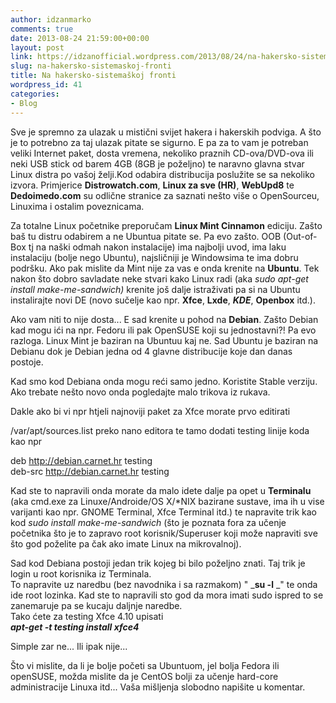 ```yaml
---
author: idzanmarko
comments: true
date: 2013-08-24 21:59:00+00:00
layout: post
link: https://idzanofficial.wordpress.com/2013/08/24/na-hakersko-sistemaskoj-fronti/
slug: na-hakersko-sistemaskoj-fronti
title: Na hakersko-sistemaškoj fronti
wordpress_id: 41
categories:
- Blog
---
```


Sve je spremno za ulazak u mistični svijet hakera i hakerskih podviga. A što je to potrebno za taj ulazak pitate se sigurno. E pa za to vam je potreban veliki Internet paket, dosta vremena, nekoliko praznih CD-ova/DVD-ova ili neki USB stick od barem 4GB (8GB je poželjno) te naravno glavna stvar Linux distra po vašoj želji.Kod odabira distribucija poslužite se sa nekoliko izvora. Primjerice **Distrowatch.com**, **Linux za sve (HR)**, **WebUpd8** te **Dedoimedo.com** su odlične stranice za saznati nešto više o OpenSourceu, Linuxima i ostalim poveznicama.  
  
Za totalne Linux početnike preporučam **Linux Mint Cinnamon** ediciju. Zašto baš tu distru odabirem a ne Ubuntua pitate se. Pa evo zašto. OOB (Out-of-Box tj na naški odmah nakon instalacije) ima najbolji uvod, ima laku instalaciju (bolje nego Ubuntu), najsličniji je Windowsima te ima dobru podršku. Ako pak mislite da Mint nije za vas e onda krenite na **Ubuntu**. Tek nakon što dobro savladate neke stvari kako Linux radi (aka _sudo apt-get install make-me-sandwich)_ krenite još dalje istraživati pa si na Ubuntu instalirajte novi DE (novo sučelje kao npr. **Xfce**, **Lxde**, **_KDE_**, **Openbox** itd.).  
  
Ako vam niti to nije dosta... E sad krenite u pohod na **Debian**. Zašto Debian kad mogu ići na npr. Fedoru ili pak OpenSUSE koji su jednostavni?! Pa evo razloga. Linux Mint je baziran na Ubuntuu kaj ne. Sad Ubuntu je baziran na Debianu dok je Debian jedna od 4 glavne distribucije koje dan danas postoje.  
  
Kad smo kod Debiana onda mogu reći samo jedno. Koristite Stable verziju. Ako trebate nešto novo onda pogledajte malo trikova iz rukava.  
  
Dakle ako bi vi npr htjeli najnoviji paket za Xfce morate prvo editirati  
  
/var/apt/sources.list preko nano editora te tamo dodati testing linije koda kao npr  
  
deb http://debian.carnet.hr testing  
deb-src http://debian.carnet.hr testing  
  
Kad ste to napravili onda morate da malo idete dalje pa opet u **Terminalu** (aka cmd.exe za Linuxe/Androide/OS X/*NIX bazirane sustave, ima ih u vise varijanti kao npr. GNOME Terminal, Xfce Terminal itd.) te napravite trik kao kod _sudo install make-me-sandwich_ (što je poznata fora za učenje početnika što je to zapravo root korisnik/Superuser koji može napraviti sve što god poželite pa čak ako imate Linux na mikrovalnoj).  
  
Sad kod Debiana postoji jedan trik kojeg bi bilo poželjno znati. Taj trik je login u root korisnika iz Terminala.  
To napravite uz naredbu (bez navodnika i sa razmakom) " _**su -l** _" te onda ide root lozinka. Kad ste to napravili sto god da mora imati sudo ispred to se zanemaruje pa se kucaju daljnje naredbe.  
Tako ćete za testing Xfce 4.10 upisati  
_**apt-get -t testing install xfce4**_  
  
Simple zar ne... Ili ipak nije...  
  
Što vi mislite, da li je bolje početi sa Ubuntuom, jel bolja Fedora ili openSUSE, možda mislite da je CentOS bolji za učenje hard-core administracije Linuxa itd... Vaša mišljenja slobodno napišite u komentar.

